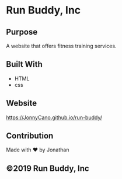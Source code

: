 # Run Buddy, Inc

## Purpose
A website that offers fitness training services.

## Built With
* HTML
* css

## Website
https://JonnyCano.github.io/run-buddy/

## Contribution
Made with ❤️ by Jonathan

## ©️2019 Run Buddy, Inc 
